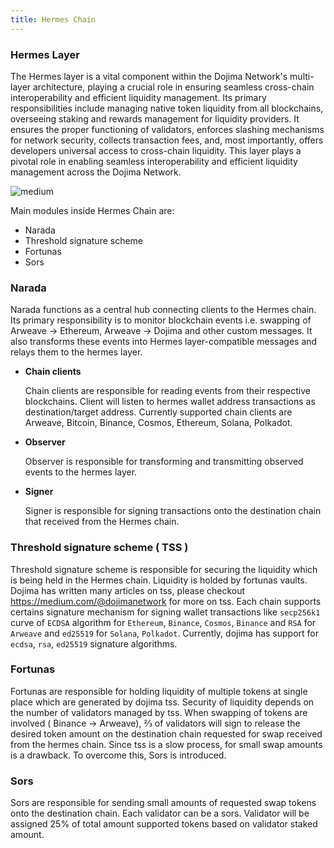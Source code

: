 ```yaml
---
title: Hermes Chain
---
```


### Hermes Layer
The Hermes layer is a vital component within the Dojima Network's multi-layer architecture, playing a crucial role in ensuring seamless cross-chain interoperability and efficient liquidity management.
Its primary responsibilities include managing native token liquidity from all blockchains, overseeing staking and rewards management for liquidity providers. 
It ensures the proper functioning of validators, enforces slashing mechanisms for network security, collects transaction fees, and, most importantly, offers developers universal access to cross-chain liquidity. 
This layer plays a pivotal role in enabling seamless interoperability and efficient liquidity management across the Dojima Network.

<!-- Add Image -->
![medium](https://dojima-images.s3.ap-south-1.amazonaws.com/dojima-docs/img/hermeslayer.svg)

<!-- <iframe width="100%" height="480px" src="https://www.youtube.com/embed/HYy3N7E0qSw" title="Dojima Demo" frameborder="0" allow="accelerometer; autoplay; clipboard-write; encrypted-media; gyroscope; picture-in-picture" allowfullscreen></iframe> -->

Main modules inside Hermes Chain are:
 - Narada
 - Threshold signature scheme
 - Fortunas
 - Sors

### Narada
Narada functions as a central hub connecting clients to the Hermes chain. Its primary responsibility is to monitor blockchain 
events i.e. swapping of Arweave -> Ethereum, Arweave -> Dojima and other custom messages. It also transforms these events into Hermes layer-compatible messages and relays them to the hermes layer.

<!-- 
- Chain clients
- Observer
- Signer -->


* **Chain clients** 

	Chain clients are responsible for reading events from their respective blockchains. Client will listen to hermes wallet address transactions as destination/target address. 
     Currently supported chain clients are Arweave, Bitcoin, Binance, Cosmos, Ethereum, Solana, Polkadot.

* **Observer**

     Observer is responsible for transforming and transmitting observed events to the hermes layer.

* **Signer**

     Signer is responsible for signing transactions onto the destination chain that received from the Hermes chain.

### Threshold signature scheme ( TSS )

Threshold signature scheme is responsible for securing the liquidity which is being held in the Hermes chain. Liquidity is holded by fortunas vaults. Dojima has written many articles on tss, please checkout https://medium.com/@dojimanetwork for more on tss. Each chain supports certains signature mechanism for signing wallet transactions like `secp256k1` curve of `ECDSA` algorithm for `Ethereum`, `Binance`, `Cosmos`, `Binance` and `RSA` for `Arweave` and `ed25519` for `Solana`, `Polkadot`. Currently, dojima has support for `ecdsa`, `rsa`, `ed25519` signature algorithms.

### Fortunas

Fortunas are responsible for holding liquidity of multiple tokens at single place which are generated by dojima tss. Security of liquidity depends on the number of validators managed by tss. When swapping of tokens are involved ( Binance -> Arweave), ⅔ of validators will sign to release the desired token amount on the destination chain requested for swap received from the hermes chain. Since tss is a slow process, for small swap amounts is a drawback. To overcome this, Sors is introduced.

### Sors

Sors are responsible for sending small amounts of requested swap tokens onto the destination chain. Each validator can be a sors. Validator will be assigned 25% of total amount supported tokens based on validator staked amount.
